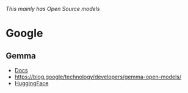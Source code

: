 *This mainly has Open Source models*

# Google 

## Gemma 
- [Docs](https://ai.google.dev/gemma/docs)
- https://blog.google/technology/developers/gemma-open-models/
- [HuggingFace](https://huggingface.co/google/gemma-7b)
